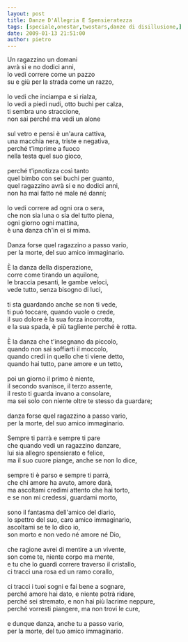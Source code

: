 ```yaml
---
layout: post
title: Danze D'Allegria E Spensieratezza
tags: [speciale,onestar,twostars,danze di disillusione,]
date: 2009-01-13 21:51:00
author: pietro
---
```

Un ragazzino un domani<br/>avrà si e no dodici anni,<br/>lo vedi correre come un pazzo<br/>su e giù per la strada come un razzo,<br/><br/>lo vedi che inciampa e si rialza,<br/>lo vedi a piedi nudi, otto buchi per calza,<br/>ti sembra uno straccione,<br/>non sai perché ma vedi un alone<br/><br/>sul vetro e pensi è un'aura cattiva,<br/>una macchia nera, triste e negativa,<br/>perché t'imprime a fuoco<br/>nella testa quel suo gioco,<br/><br/>perché t'ipnotizza così tanto<br/>quel bimbo con sei buchi per guanto,<br/>quel ragazzino avrà si e no dodici anni,<br/>non ha mai fatto né male né danni;<br/><br/>lo vedi correre ad ogni ora o sera,<br/>che non sia luna o sia del tutto piena,<br/>ogni giorno ogni mattina,<br/>è una danza ch'in ei si mima.<br/><br/>Danza forse quel ragazzino a passo vario,<br/>per la morte, del suo amico immaginario.<br/><br/>È la danza della disperazione,<br/>corre come tirando un aquilone,<br/>le braccia pesanti, le gambe veloci,<br/>vede tutto, senza bisogno di luci,<br/><br/>ti sta guardando anche se non ti vede,<br/>ti può toccare, quando vuole o crede,<br/>il suo dolore è la sua forza incorrotta,<br/>e la sua spada, è più tagliente perché è rotta.<br/><br/>È la danza che t'insegnano da piccolo,<br/>quando non sai soffiarti il moccolo,<br/>quando credi in quello che ti viene detto,<br/>quando hai tutto, pane amore e un tetto,<br/><br/>poi un giorno il primo è niente,<br/>il secondo svanisce, il terzo assente,<br/>il resto ti guarda invano a consolare,<br/>ma sei solo con niente oltre te stesso da guardare;<br/><br/>danza forse quel ragazzino a passo vario,<br/>per la morte, del suo amico immaginario.<br/><br/>Sempre ti parrà e sempre ti pare<br/>che quando vedi un ragazzino danzare,<br/>lui sia allegro spensierato e felice,<br/>ma il suo cuore piange, anche se non lo dice,<br/><br/>sempre ti è parso e sempre ti parrà,<br/>che chi amore ha avuto, amore darà,<br/>ma ascoltami credimi attento che hai torto,<br/>e se non mi credessi, guardami morto,<br/><br/>sono il fantasma dell'amico del diario,<br/>lo spettro del suo, caro amico immaginario,<br/>ascoltami se te lo dico io,<br/>son morto e non vedo né amore né Dio,<br/><br/>che ragione avrei di mentire a un vivente,<br/>son come te, niente corpo ma mente,<br/>e tu che lo guardi correre traverso il cristallo,<br/>ci tracci una rosa ed un ramo corallo,<br/><br/>ci tracci i tuoi sogni e fai bene a sognare,<br/>perché amore hai dato, e niente potrà ridare,<br/>perché sei stremato, e non hai più lacrime neppure,<br/>perché vorresti piangere, ma non trovi le cure,<br/><br/>e dunque danza, anche tu a passo vario,<br/>per la morte, del tuo amico immaginario.

